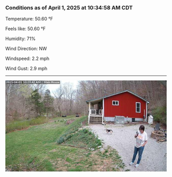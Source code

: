 ### Conditions as of April 1, 2025 at 10:34:58 AM CDT 

Temperature: 50.60 &deg;F

Feels like: 50.60 &deg;F

Humidity: 71%

Wind Direction: NW

Windspeed: 2.2 mph

Wind Gust: 2.9 mph

---

<img src="./images/latest.jpeg"/>

